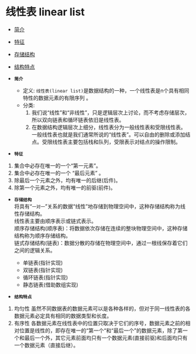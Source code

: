 # 线性表 linear list

- [简介](#1)
- [特征](#2)
- [存储结构](#3)
- [结构特点](#4)


- <i id="1"></i>**`简介`** 
    - 定义:
        `线性表(linear list)`是数据结构的一种，一个线性表是n个具有相同特性的数据元素的有限序列 。
    - 分类:
        1. 我们说“线性”和“非线性”，只是逻辑层次上讨论，而不考虑存储层次，所以双向链表和循环链表依旧是线性表。
        2. 在数据结构逻辑层次上细分，线性表分为一般线性表和受限线性表。一般线性表也就是我们通常所说的“线性表”。可以自由的删除或添加结点。受限线性表主要包括栈和队列，受限表示对结点的操作限制。

- <i id="2"></i>**`特征`**   
1. 集合中必存在唯一的一个“第一元素”。
2. 集合中必存在唯一的一个 “最后元素” 。
3. 除最后一个元素之外，均有唯一的后继(后件)。
4. 除第一个元素之外，均有唯一的前驱(前件)。


- <i id="3"></i>**`存储结构`**  
将具有“`一对一`”关系的数据“线性”地存储到物理空间中，这种存储结构称为线性存储结构。</br>
线性表主要由顺序表示或链式表示。</br>
顺序存储结构(顺序表)：将数据依次存储在连续的整块物理空间中，这种存储结构称为顺序存储结构。</br>
链式存储结构(链表)：数据分散的存储在物理空间中，通过一根线保存着它们之间的逻辑关系。</br>
    - 单链表(指针实现)
    - 双链表(指针实现)
    - 循环链表(指针实现)
    - 静态链表(借助数组实现)


- <i id="4"></i>**`结构特点`** 
1. 均匀性
    虽然不同数据表的数据元素可以是各种各样的，但对于同一线性表的各数据元素必定具有相同的数据类型和长度。
2. 有序性
   各数据元素在线性表中的位置只取决于它们的序号，数据元素之前的相对位置是线性的，即存在唯一的“第一个“和“最后一个”的数据元素，除了第一个和最后一个外，其它元素前面均只有一个数据元素(直接前驱)和后面均只有一个数据元素（直接后继）。

